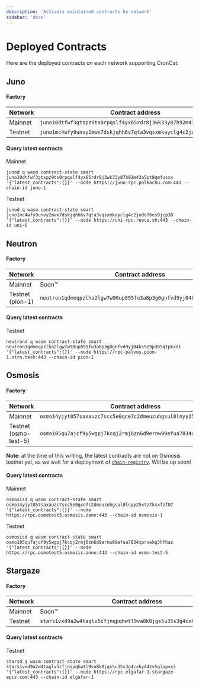 ```yaml
---
description: 'Actively maintained contracts by network'
sidebar: 'docs'
---
```


# Deployed Contracts

Here are the deployed contracts on each network supporting CronCat:

## Juno

#### Factory

| Network | Contract address                                                  |
|----|-------------------------------------------------------------------|
| Mainnet | `juno10dtfwf3gtspz9ts0rpqslf4yx65rdr8j3wk33y87h92m43a5pt8qmfusxx` |
| Testnet | `juno1mc4wfy9unvy2mwx7dskjqhh6v7qta3vqsxmkayclg4c2jude76es0jcp38` |

#### Query latest contracts

Mainnet

    junod q wasm contract-state smart juno10dtfwf3gtspz9ts0rpqslf4yx65rdr8j3wk33y87h92m43a5pt8qmfusxx '{"latest_contracts":{}}' --node https://juno-rpc.polkachu.com:443 --chain-id juno-1

Testnet

    junod q wasm contract-state smart juno1mc4wfy9unvy2mwx7dskjqhh6v7qta3vqsxmkayclg4c2jude76es0jcp38 '{"latest_contracts":{}}' --node https://uni-rpc.reece.sh:443 --chain-id uni-6

## Neutron

#### Factory

| Network          | Contract address                                                     |
|------------------|----------------------------------------------------------------------|
| Mainnet          | Soon™                                                                |
| Testnet (pion-1) | `neutron1qdmeqpzlha2lgw7w90up895fu3a8p3g0gnfvd9yj04ks9z9p305qtpkxdt` |

#### Query latest contracts

Testnet 

    neutrond q wasm contract-state smart neutron1qdmeqpzlha2lgw7w90up895fu3a8p3g0gnfvd9yj04ks9z9p305qtpkxdt '{"latest_contracts":{}}' --node https://rpc-palvus.pion-1.ntrn.tech:443 --chain-id pion-1

## Osmosis

#### Factory

| Network     | Contract address |
|-------------|------------------|
| Mainnet     | `osmo14yjyt057saxauzc7scc5e0qce7c2dmeuzuhgsul0lnyy25xtz7ksxfzf07`            |
| Testnet (osmo-test-5) | `osmo105qu7ajcf9y5wgpj7kcqj2rmj6zn6d9ernw99efua7834xprvwkq3hfhaz` |

**Note**: at the time of this writing, the latest contracts are not on Osmosis testnet yet, as we wait for a deployment of [`chain-registry`](https://www.npmjs.com/package/chain-registry). Will be up soon!

#### Query latest contracts

Mainnet

    osmosisd q wasm contract-state smart osmo14yjyt057saxauzc7scc5e0qce7c2dmeuzuhgsul0lnyy25xtz7ksxfzf07 '{"latest_contracts":{}}' --node https://rpc.osmotest5.osmosis.zone:443 --chain-id osmosis-1

Testnet

    osmosisd q wasm contract-state smart osmo105qu7ajcf9y5wgpj7kcqj2rmj6zn6d9ernw99efua7834xprvwkq3hfhaz '{"latest_contracts":{}}' --node https://rpc.osmotest5.osmosis.zone:443 --chain-id osmo-test-5

## Stargaze

#### Factory

| Network | Contract address                                                                                                     |
|----|----------------------------------------------------------------------------------------------------------------------|
| Mainnet | Soon™                                                                                                                |
| Testnet | `stars1vxd9a2w4taqlv5cfjnqpqhwtl9va8k0jgs5u35s3g4cxhy44zv5q3upvx5` |

#### Query latest contracts

Testnet

    starsd q wasm contract-state smart stars1vxd9a2w4taqlv5cfjnqpqhwtl9va8k0jgs5u35s3g4cxhy44zv5q3upvx5 '{"latest_contracts":{}}' --node https://rpc.elgafar-1.stargaze-apis.com:443 --chain-id elgafar-1

<!--
## Archway

#### Factory

| Network    | Contract address                                                                                    |
|------------|-----------------------------------------------------------------------------------------------------|
| Mainnet    | Soon™ |
| Testnet (constantine-2) | `archway1fz8wlm2sygmf5zzg47xeznsmljyz0pkxefuugr44lyt58l2uertqnh87ts` |

#### Query latest contracts

Testnet

    archwayd q wasm contract-state smart archway1fz8wlm2sygmf5zzg47xeznsmljyz0pkxefuugr44lyt58l2uertqnh87ts '{"latest_contracts":{}}' --node https://rpc.constantine-2.archway.tech:443 --chain-id constantine-2
-->
